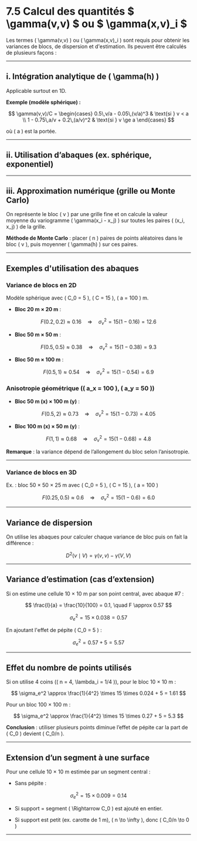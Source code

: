 # 7.5 Calcul des quantités $ \gamma(v,v) $ ou $ \gamma(x,v)_i $

Les termes \( \gamma(v,v) \) ou \( \gamma(x,v)_i \) sont requis pour obtenir les variances de blocs, de dispersion et d'estimation. Ils peuvent être calculés de plusieurs façons :

---

## i. Intégration analytique de \( \gamma(h) \)

Applicable surtout en 1D.

**Exemple (modèle sphérique) :**

$$
\gamma(v,v)/C = 
\begin{cases}
0.5\,v/a - 0.05\,(v/a)^3 & \text{si } v < a \\
1 - 0.75\,a/v + 0.2\,(a/v)^2 & \text{si } v \ge a
\end{cases}
$$

où \( a \) est la portée.

---

## ii. Utilisation d’abaques (ex. sphérique, exponentiel)

---

## iii. Approximation numérique (grille ou Monte Carlo)

On représente le bloc \( v \) par une grille fine et on calcule la valeur moyenne du variogramme \( \gamma(x_i - x_j) \) sur toutes les paires \( (x_i, x_j) \) de la grille.

**Méthode de Monte Carlo** : placer \( n \) paires de points aléatoires dans le bloc \( v \), puis moyenner \( \gamma(h) \) sur ces paires.

---

## Exemples d'utilisation des abaques

### Variance de blocs en 2D

Modèle sphérique avec \( C_0 = 5 \), \( C = 15 \), \( a = 100 \) m.

- **Bloc 20 m × 20 m** :

$$
F(0.2, 0.2) \approx 0.16 \quad \Rightarrow \quad \sigma_v^2 = 15(1 - 0.16) = 12.6
$$

- **Bloc 50 m × 50 m** :

$$
F(0.5, 0.5) \approx 0.38 \quad \Rightarrow \quad \sigma_v^2 = 15(1 - 0.38) = 9.3
$$

- **Bloc 50 m × 100 m** :

$$
F(0.5, 1) \approx 0.54 \quad \Rightarrow \quad \sigma_v^2 = 15(1 - 0.54) = 6.9
$$

### Anisotropie géométrique (\( a_x = 100 \), \( a_y = 50 \))

- **Bloc 50 m (x) × 100 m (y)** :

$$
F(0.5, 2) \approx 0.73 \quad \Rightarrow \quad \sigma_v^2 = 15(1 - 0.73) = 4.05
$$

- **Bloc 100 m (x) × 50 m (y)** :

$$
F(1, 1) \approx 0.68 \quad \Rightarrow \quad \sigma_v^2 = 15(1 - 0.68) = 4.8
$$

**Remarque** : la variance dépend de l’allongement du bloc selon l’anisotropie.

---

### Variance de blocs en 3D

Ex. : bloc 50 × 50 × 25 m avec \( C_0 = 5 \), \( C = 15 \), \( a = 100 \)

$$
F(0.25, 0.5) \approx 0.6 \quad \Rightarrow \quad \sigma_v^2 = 15(1 - 0.6) = 6.0
$$

---

## Variance de dispersion

On utilise les abaques pour calculer chaque variance de bloc puis on fait la différence :

$$
D^2(v \mid V) = \gamma(v,v) - \gamma(V,V)
$$

---

## Variance d’estimation (cas d’extension)

Si on estime une cellule 10 × 10 m par son point central, avec abaque #7 :

$$
\frac{l}{a} = \frac{10}{100} = 0.1, \quad F \approx 0.57
$$

$$
\sigma_e^2 = 15 \times 0.038 = 0.57
$$

En ajoutant l'effet de pépite \( C_0 = 5 \) :

$$
\sigma_e^2 = 0.57 + 5 = 5.57
$$

---

## Effet du nombre de points utilisés

Si on utilise 4 coins (\( n = 4, \lambda_i = 1/4 \)), pour le bloc 10 × 10 m :

$$
\sigma_e^2 \approx \frac{1}{4^2} \times 15 \times 0.024 + 5 = 1.61
$$

Pour un bloc 100 × 100 m :

$$
\sigma_e^2 \approx \frac{1}{4^2} \times 15 \times 0.27 + 5 = 5.3
$$

**Conclusion** : utiliser plusieurs points diminue l’effet de pépite car la part de \( C_0 \) devient \( C_0/n \).

---

## Extension d’un segment à une surface

Pour une cellule 10 × 10 m estimée par un segment central :

- Sans pépite :

$$
\sigma_e^2 = 15 \times 0.009 = 0.14
$$

- Si support = segment \( \Rightarrow C_0 \) est ajouté en entier.

- Si support est petit (ex. carotte de 1 m), \( n \to \infty \), donc \( C_0/n \to 0 \)

---
